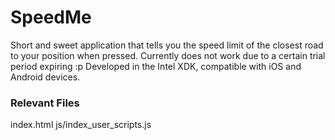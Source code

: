 # SpeedMe
Short and sweet application that tells you the speed limit of the closest road to your position when pressed. 
Currently does not work due to a certain trial period expiring :p
Developed in the Intel XDK, compatible with iOS and Android devices.

<h3>Relevant Files</h3>
index.html 
js/index_user_scripts.js
